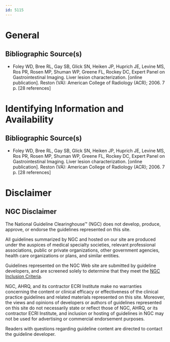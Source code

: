 ```yaml
---
id: 5115
---
```


# General

## Bibliographic Source(s)

- Foley WD, Bree RL, Gay SB, Glick SN, Heiken JP, Huprich JE, Levine MS, Ros PR, Rosen MP, Shuman WP, Greene FL, Rockey DC, Expert Panel on Gastrointestinal Imaging. Liver lesion characterization. [online publication]. Reston (VA): American College of Radiology (ACR); 2006. 7 p. [28 references]

# Identifying Information and Availability

## Bibliographic Source(s)

- Foley WD, Bree RL, Gay SB, Glick SN, Heiken JP, Huprich JE, Levine MS, Ros PR, Rosen MP, Shuman WP, Greene FL, Rockey DC, Expert Panel on Gastrointestinal Imaging. Liver lesion characterization. [online publication]. Reston (VA): American College of Radiology (ACR); 2006. 7 p. [28 references]

# Disclaimer

## NGC Disclaimer

The National Guideline Clearinghouse™ (NGC) does not develop, produce, approve, or endorse the guidelines represented on this site.

All guidelines summarized by NGC and hosted on our site are produced under the auspices of medical specialty societies, relevant professional associations, public or private organizations, other government agencies, health care organizations or plans, and similar entities.

Guidelines represented on the NGC Web site are submitted by guideline developers, and are screened solely to determine that they meet the [NGC Inclusion Criteria](/help-and-about/summaries/inclusion-criteria).

NGC, AHRQ, and its contractor ECRI Institute make no warranties concerning the content or clinical efficacy or effectiveness of the clinical practice guidelines and related materials represented on this site. Moreover, the views and opinions of developers or authors of guidelines represented on this site do not necessarily state or reflect those of NGC, AHRQ, or its contractor ECRI Institute, and inclusion or hosting of guidelines in NGC may not be used for advertising or commercial endorsement purposes.

Readers with questions regarding guideline content are directed to contact the guideline developer.


